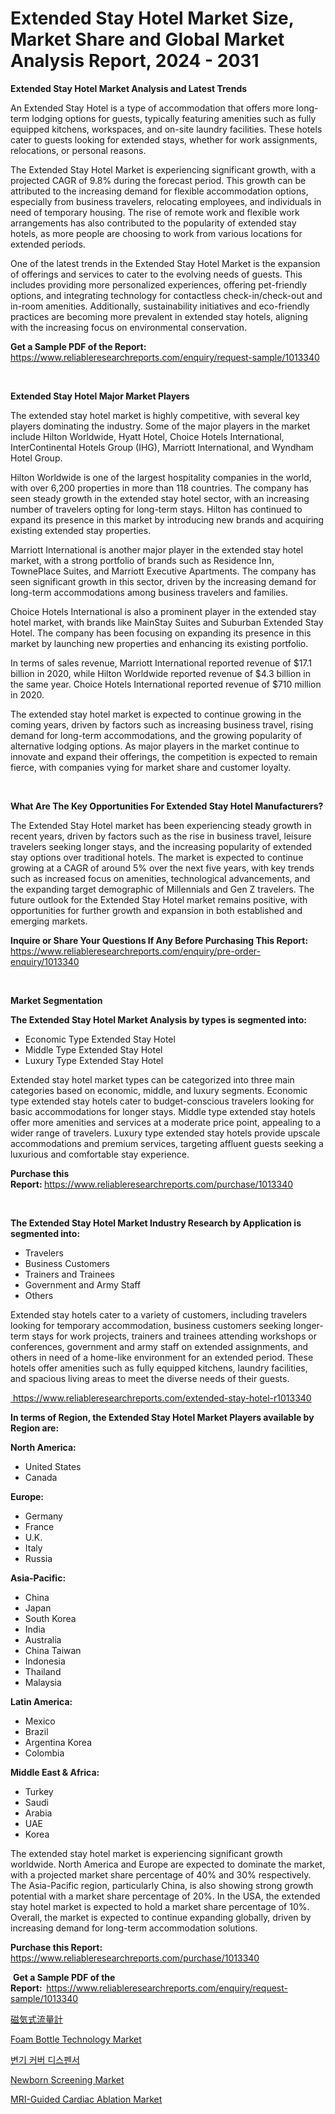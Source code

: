 <p><h1>Extended Stay Hotel Market Size, Market Share and Global Market Analysis Report, 2024 - 2031</h1></p><p><strong>Extended Stay Hotel Market Analysis and Latest Trends</strong></p>
<p><p>An Extended Stay Hotel is a type of accommodation that offers more long-term lodging options for guests, typically featuring amenities such as fully equipped kitchens, workspaces, and on-site laundry facilities. These hotels cater to guests looking for extended stays, whether for work assignments, relocations, or personal reasons.</p><p>The Extended Stay Hotel Market is experiencing significant growth, with a projected CAGR of 9.8% during the forecast period. This growth can be attributed to the increasing demand for flexible accommodation options, especially from business travelers, relocating employees, and individuals in need of temporary housing. The rise of remote work and flexible work arrangements has also contributed to the popularity of extended stay hotels, as more people are choosing to work from various locations for extended periods.</p><p>One of the latest trends in the Extended Stay Hotel Market is the expansion of offerings and services to cater to the evolving needs of guests. This includes providing more personalized experiences, offering pet-friendly options, and integrating technology for contactless check-in/check-out and in-room amenities. Additionally, sustainability initiatives and eco-friendly practices are becoming more prevalent in extended stay hotels, aligning with the increasing focus on environmental conservation.</p></p>
<p><strong>Get a Sample PDF of the Report:&nbsp;</strong> <a href="https://www.reliableresearchreports.com/enquiry/request-sample/1013340">https://www.reliableresearchreports.com/enquiry/request-sample/1013340</a></p>
<p>&nbsp;</p>
<p><strong>Extended Stay Hotel Major Market Players</strong></p>
<p><p>The extended stay hotel market is highly competitive, with several key players dominating the industry. Some of the major players in the market include Hilton Worldwide, Hyatt Hotel, Choice Hotels International, InterContinental Hotels Group (IHG), Marriott International, and Wyndham Hotel Group. </p><p>Hilton Worldwide is one of the largest hospitality companies in the world, with over 6,200 properties in more than 118 countries. The company has seen steady growth in the extended stay hotel sector, with an increasing number of travelers opting for long-term stays. Hilton has continued to expand its presence in this market by introducing new brands and acquiring existing extended stay properties.</p><p>Marriott International is another major player in the extended stay hotel market, with a strong portfolio of brands such as Residence Inn, TownePlace Suites, and Marriott Executive Apartments. The company has seen significant growth in this sector, driven by the increasing demand for long-term accommodations among business travelers and families.</p><p>Choice Hotels International is also a prominent player in the extended stay hotel market, with brands like MainStay Suites and Suburban Extended Stay Hotel. The company has been focusing on expanding its presence in this market by launching new properties and enhancing its existing portfolio.</p><p>In terms of sales revenue, Marriott International reported revenue of $17.1 billion in 2020, while Hilton Worldwide reported revenue of $4.3 billion in the same year. Choice Hotels International reported revenue of $710 million in 2020.</p><p>The extended stay hotel market is expected to continue growing in the coming years, driven by factors such as increasing business travel, rising demand for long-term accommodations, and the growing popularity of alternative lodging options. As major players in the market continue to innovate and expand their offerings, the competition is expected to remain fierce, with companies vying for market share and customer loyalty.</p></p>
<p>&nbsp;</p>
<p><strong>What Are The Key Opportunities For Extended Stay Hotel Manufacturers?</strong></p>
<p><p>The Extended Stay Hotel market has been experiencing steady growth in recent years, driven by factors such as the rise in business travel, leisure travelers seeking longer stays, and the increasing popularity of extended stay options over traditional hotels. The market is expected to continue growing at a CAGR of around 5% over the next five years, with key trends such as increased focus on amenities, technological advancements, and the expanding target demographic of Millennials and Gen Z travelers. The future outlook for the Extended Stay Hotel market remains positive, with opportunities for further growth and expansion in both established and emerging markets.</p></p>
<p><strong>Inquire or Share Your Questions If Any Before Purchasing This Report:</strong> <a href="https://www.reliableresearchreports.com/enquiry/pre-order-enquiry/1013340">https://www.reliableresearchreports.com/enquiry/pre-order-enquiry/1013340</a></p>
<p>&nbsp;</p>
<p><strong>Market Segmentation</strong></p>
<p><strong>The Extended Stay Hotel Market Analysis by types is segmented into:</strong></p>
<p><ul><li>Economic Type Extended Stay Hotel</li><li>Middle Type Extended Stay Hotel</li><li>Luxury Type Extended Stay Hotel</li></ul></p>
<p><p>Extended stay hotel market types can be categorized into three main categories based on economic, middle, and luxury segments. Economic type extended stay hotels cater to budget-conscious travelers looking for basic accommodations for longer stays. Middle type extended stay hotels offer more amenities and services at a moderate price point, appealing to a wider range of travelers. Luxury type extended stay hotels provide upscale accommodations and premium services, targeting affluent guests seeking a luxurious and comfortable stay experience.</p></p>
<p><strong>Purchase this Report:&nbsp;</strong><a href="https://www.reliableresearchreports.com/purchase/1013340">https://www.reliableresearchreports.com/purchase/1013340</a></p>
<p>&nbsp;</p>
<p><strong>The Extended Stay Hotel Market Industry Research by Application is segmented into:</strong></p>
<p><ul><li>Travelers</li><li>Business Customers</li><li>Trainers and Trainees</li><li>Government and Army Staff</li><li>Others</li></ul></p>
<p><p>Extended stay hotels cater to a variety of customers, including travelers looking for temporary accommodation, business customers seeking longer-term stays for work projects, trainers and trainees attending workshops or conferences, government and army staff on extended assignments, and others in need of a home-like environment for an extended period. These hotels offer amenities such as fully equipped kitchens, laundry facilities, and spacious living areas to meet the diverse needs of their guests.</p></p>
<p><a href="https://www.reliableresearchreports.com/extended-stay-hotel-r1013340">&nbsp;https://www.reliableresearchreports.com/extended-stay-hotel-r1013340</a></p>
<p><strong>In terms of Region, the Extended Stay Hotel Market Players available by Region are:</strong></p>
<p>
    <p> <strong> North America: </strong>
        <ul>
            <li>United States</li>
            <li>Canada</li>
        </ul>
        </p> 
    <p> <strong> Europe: </strong>
        <ul>
            <li>Germany</li>
            <li>France</li>
            <li>U.K.</li>
            <li>Italy</li>
            <li>Russia</li>
        </ul>
        </p> 
    <p> <strong> Asia-Pacific: </strong>
        <ul>
            <li>China</li>
            <li>Japan</li>
            <li>South Korea</li>
            <li>India</li>
            <li>Australia</li>
            <li>China Taiwan</li>
            <li>Indonesia</li>
            <li>Thailand</li>
            <li>Malaysia</li>
        </ul>
        </p> 
    <p> <strong> Latin America: </strong>
        <ul>
            <li>Mexico</li>
            <li>Brazil</li>
            <li>Argentina Korea</li>
            <li>Colombia</li>
        </ul>
        </p> 
    <p> <strong> Middle East & Africa: </strong>
        <ul>
            <li>Turkey</li>
            <li>Saudi</li>
            <li>Arabia</li>
            <li>UAE</li>
            <li>Korea</li>
        </ul>
    </p>
    </p>
<p><p>The extended stay hotel market is experiencing significant growth worldwide. North America and Europe are expected to dominate the market, with a projected market share percentage of 40% and 30% respectively. The Asia-Pacific region, particularly China, is also showing strong growth potential with a market share percentage of 20%. In the USA, the extended stay hotel market is expected to hold a market share percentage of 10%. Overall, the market is expected to continue expanding globally, driven by increasing demand for long-term accommodation solutions.</p></p>
<p><strong>Purchase this Report: </strong><a href="https://www.reliableresearchreports.com/purchase/1013340">https://www.reliableresearchreports.com/purchase/1013340</a></p>
<p>&nbsp;<strong>Get a Sample PDF of the Report:&nbsp;&nbsp;</strong><a href="https://www.reliableresearchreports.com/enquiry/request-sample/1013340">https://www.reliableresearchreports.com/enquiry/request-sample/1013340</a></p>
<p><strong></strong></p>
<p><p><a href="https://medium.com/@rodhoppe07/%E7%A3%81%E6%B0%97%E6%B5%81%E9%87%8F%E8%A8%88%E5%B8%82%E5%A0%B4%E8%AA%BF%E6%9F%BB%E3%83%AC%E3%83%9D%E3%83%BC%E3%83%88-%E3%81%9D%E3%81%AE%E6%AD%B4%E5%8F%B2%E3%81%A8%E4%BA%88%E6%B8%AC2024%E5%B9%B4%E3%81%8B%E3%82%892031%E5%B9%B4%E3%81%BE%E3%81%A7-c09d8a0e010c">磁気式流量計</a></p><p><a href="https://www.linkedin.com/pulse/foam-bottle-technology-market-size-cagr-trends-2024-2030-0khzf">Foam Bottle Technology Market</a></p><p><a href="https://medium.com/@wheelgg5674537/%ED%99%94%EC%9E%A5%EC%8B%A4-%EC%A2%8C%EB%B3%80%EA%B3%A0-%EB%8D%AE%EA%B0%9C-%EC%9E%90%ED%8C%90%EA%B8%B0-%EC%8B%9C%EC%9E%A5-%EB%B3%B4%EA%B3%A0%EC%84%9C%EB%8A%94-%EC%9D%B4-%EC%8B%9C%EC%9E%A5%EC%9D%98-%EC%B5%9C%EC%8B%A0-%ED%8A%B8%EB%A0%8C%EB%93%9C%EC%99%80-%EC%84%B1%EC%9E%A5-%EA%B8%B0%ED%9A%8C%EB%A5%BC-%EB%B0%9D%ED%98%80%EB%83%85%EB%8B%88%EB%8B%A4-aae4dd2991bf">변기 커버 디스펜서</a></p><p><a href="https://github.com/susanjprice2023/Market-Research-Report-List-1/blob/main/newborn-screening-market.md">Newborn Screening Market</a></p><p><a href="https://www.linkedin.com/pulse/mri-guided-cardiac-ablation-market-exploring-share-trends-future-zplhc?trackingId=kIDKJ%2FrzANcpZGKx%2BhAj1Q%3D%3D">MRI-Guided Cardiac Ablation Market</a></p></p>